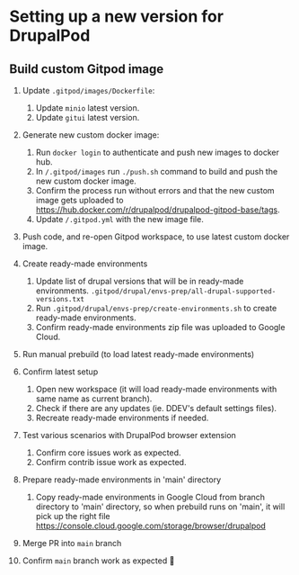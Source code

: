 # Setting up a new version for DrupalPod

## Build custom Gitpod image

1. Update `.gitpod/images/Dockerfile`:

    1. Update `minio` latest version.
    1. Update `gitui` latest version.

1. Generate new custom docker image:

    1. Run `docker login` to authenticate and push new images to docker hub.
    1. In `/.gitpod/images` run `./push.sh` command to build and push the new custom docker image.
    1. Confirm the process run without errors and that the new custom image gets uploaded to <https://hub.docker.com/r/drupalpod/drupalpod-gitpod-base/tags>.
    1. Update `/.gitpod.yml` with the new image file.

1. Push code, and re-open Gitpod workspace, to use latest custom docker image.

1. Create ready-made environments

    1. Update list of drupal versions that will be in ready-made environments.
`.gitpod/drupal/envs-prep/all-drupal-supported-versions.txt`
    1. Run `.gitpod/drupal/envs-prep/create-environments.sh` to create ready-made environments.
    1. Confirm ready-made environments zip file was uploaded to Google Cloud.

1. Run manual prebuild (to load latest ready-made environments)

1. Confirm latest setup
    1. Open new workspace (it will load ready-made environments with same name as current branch).
    1. Check if there are any updates (ie. DDEV's default settings files).
    1. Recreate ready-made environments if needed.

1. Test various scenarios with DrupalPod browser extension
    1. Confirm core issues work as expected.
    1. Confirm contrib issue work as expected.

1. Prepare ready-made environments in 'main' directory
    1. Copy ready-made environments in Google Cloud from branch directory to 'main' directory, so when prebuild runs on 'main', it will pick up the right file <https://console.cloud.google.com/storage/browser/drupalpod>

1. Merge PR into `main` branch

1. Confirm `main` branch work as expected 🎉
